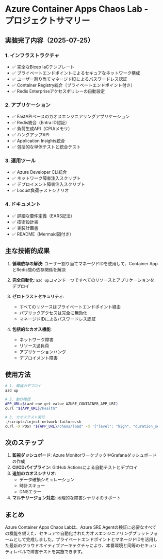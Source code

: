 # Azure Container Apps Chaos Lab - プロジェクトサマリー

## 実装完了内容（2025-07-25）

### 1. インフラストラクチャ
- ✅ 完全なBicep IaCテンプレート
- ✅ プライベートエンドポイントによるセキュアなネットワーク構成
- ✅ ユーザー割り当てマネージドIDによるパスワードレス認証
- ✅ Container Registry統合（プライベートエンドポイント付き）
- ✅ Redis Enterpriseアクセスポリシーの自動設定

### 2. アプリケーション
- ✅ FastAPIベースのカオスエンジニアリングアプリケーション
- ✅ Redis統合（Entra ID認証）
- ✅ 負荷生成API（CPU/メモリ）
- ✅ ハングアップAPI
- ✅ Application Insights統合
- ✅ 包括的な単体テストと統合テスト

### 3. 運用ツール
- ✅ Azure Developer CLI統合
- ✅ ネットワーク障害注入スクリプト
- ✅ デプロイメント障害注入スクリプト
- ✅ Locust負荷テストシナリオ

### 4. ドキュメント
- ✅ 詳細な要件定義（EARS記法）
- ✅ 技術設計書
- ✅ 実装計画書
- ✅ README（Mermaid図付き）

## 主な技術的成果

1. **循環依存の解決**: ユーザー割り当てマネージドIDを使用して、Container AppとRedis間の依存関係を解決

2. **完全自動化**: `azd up`コマンド一つですべてのリソースとアプリケーションをデプロイ

3. **ゼロトラストセキュリティ**: 
   - すべてのリソースはプライベートエンドポイント経由
   - パブリックアクセスは完全に無効化
   - マネージドIDによるパスワードレス認証

4. **包括的なカオス機能**:
   - ネットワーク障害
   - リソース過負荷
   - アプリケーションハング
   - デプロイメント障害

## 使用方法

```bash
# 1. 環境のデプロイ
azd up

# 2. 動作確認
APP_URL=$(azd env get-value AZURE_CONTAINER_APP_URI)
curl "${APP_URL}/health"

# 3. カオステスト実行
./scripts/inject-network-failure.sh
curl -X POST "${APP_URL}/chaos/load" -d '{"level": "high", "duration_seconds": 60}'
```

## 次のステップ

1. **監視ダッシュボード**: Azure MonitorワークブックやGrafanaダッシュボードの作成
2. **CI/CDパイプライン**: GitHub Actionsによる自動テストとデプロイ
3. **追加のカオスシナリオ**: 
   - データ破損シミュレーション
   - 時計スキュー
   - DNSエラー
4. **マルチリージョン対応**: 地理的な障害シナリオのサポート

## まとめ

Azure Container Apps Chaos Labは、Azure SRE Agentの検証に必要なすべての機能を備えた、セキュアで自動化されたカオスエンジニアリングプラットフォームとして完成しました。プライベートエンドポイントとマネージドIDを活用した最新のクラウドネイティブアーキテクチャにより、本番環境と同等のセキュリティレベルで障害テストを実施できます。